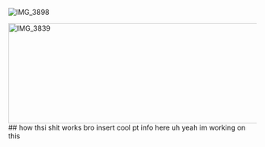 ![IMG_3898](https://github.com/user-attachments/assets/71940ff3-98f7-41d4-bcc8-8aa45a08b4a0)

<img width="1422" height="204" alt="IMG_3839" src="https://github.com/user-attachments/assets/26cc39c2-c0fd-4bc9-8b54-83f72440c499" />
## how thsi shit works bro
insert cool pt info here uh yeah im working on this 

